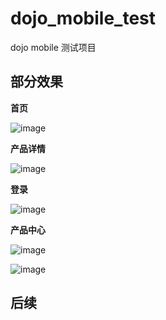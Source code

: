 # dojo_mobile_test

dojo mobile 测试项目


## 部分效果

**首页**

![image](https://github.com/MingXingTeam/resources/raw/master/dojo_mobile_test/1.png)

**产品详情**

![image](https://github.com/MingXingTeam/resources/raw/master/dojo_mobile_test/4.png)

**登录**

![image](https://github.com/MingXingTeam/resources/raw/master/dojo_mobile_test/5.png)

**产品中心**

![image](https://github.com/MingXingTeam/resources/raw/master/dojo_mobile_test/2.png)

![image](https://github.com/MingXingTeam/resources/raw/master/dojo_mobile_test/3.png)



## 后续
